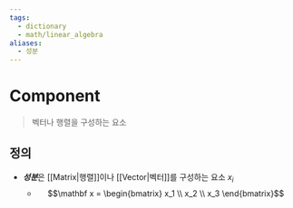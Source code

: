 ```yaml
---
tags:
  - dictionary
  - math/linear_algebra
aliases:
  - 성분
---
```

# Component
> 벡터나 행렬을 구성하는 요소
## 정의
+ ***성분***은 [[Matrix|행렬]]이나 [[Vector|벡터]]를 구성하는 요소 $x_i$
	+ $$\mathbf x = \begin{bmatrix} x_1 \\ x_2 \\ x_3 \end{bmatrix}$$